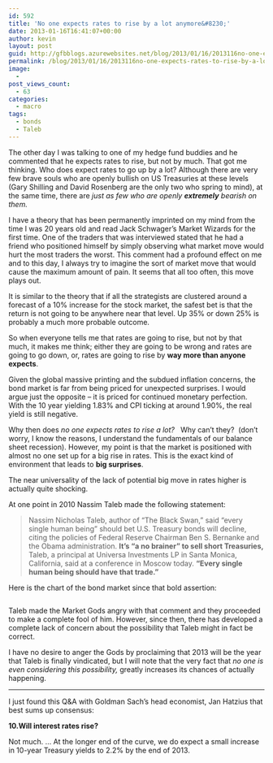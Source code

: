 ```yaml
---
id: 592
title: 'No one expects rates to rise by a lot anymore&#8230;'
date: 2013-01-16T16:41:07+00:00
author: kevin
layout: post
guid: http://gfbblogs.azurewebsites.net/blog/2013/01/16/2013116no-one-expects-rates-to-rise-by-a-lot/
permalink: /blog/2013/01/16/2013116no-one-expects-rates-to-rise-by-a-lot/
image:
  - 
post_views_count:
  - 63
categories:
  - macro
tags:
  - bonds
  - Taleb
---
```

<p class="p1">
  The other day I was talking to one of my hedge fund buddies and he commented that he expects rates to rise, but not by much. That got me thinking. Who does expect rates to go up by a lot? Although there are very few brave souls who are openly bullish on US Treasuries at these levels (Gary Shilling and David Rosenberg are the only two who spring to mind), at the same time, there are <em>just as few who are openly </em><strong><em>extremely</em></strong><em> bearish on them.</em>
</p>

<p class="p1">
  I have a theory that has been permanently imprinted on my mind from the time I was 20 years old and read Jack Schwager’s Market Wizards for the first time. One of the traders that was interviewed stated that he had a friend who positioned himself by simply observing what market move would hurt the most traders the worst. This comment had a profound effect on me and to this day, I always try to imagine the sort of market move that would cause the maximum amount of pain. It seems that all too often, this move plays out.
</p>

<p class="p1">
  It is similar to the theory that if all the strategists are clustered around a forecast of a 10% increase for the stock market, the safest bet is that the return is not going to be anywhere near that level. Up 35% or down 25% is probably a much more probable outcome.
</p>

<p class="p1">
  So when everyone tells me that rates are going to rise, but not by that much, it makes me think; either they are going to be wrong and rates are going to go down, or, rates are going to rise by <strong>way more than anyone expects</strong>.
</p>

<p class="p1">
  Given the global massive printing and the subdued inflation concerns, the bond market is far from being priced for unexpected surprises. I would argue just the opposite &#8211; it is priced for continued monetary perfection. With the 10 year yielding 1.83% and CPI ticking at around 1.90%, the real yield is still negative.
</p>

<p class="p1">
  Why then does <em>no one expects rates to rise a lot?</em>   Why can’t they?  (don’t worry, I know the reasons, I understand the fundamentals of our balance sheet recession). However, my point is that the market is positioned with almost no one set up for a big rise in rates. This is the exact kind of environment that leads to <strong>big surprises</strong>.
</p>

<p class="p1">
  The near universality of the lack of potential big move in rates higher is actually quite shocking.
</p>

<p class="p1">
  At one point in 2010 Nassim Taleb made the following statement:
</p>

> Nassim Nicholas Taleb, author of “The Black Swan,” said “every single human being” should bet U.S. Treasury bonds will decline, citing the policies of Federal Reserve Chairman Ben S. Bernanke and the Obama administration. **It’s “a no brainer” to sell short Treasuries,** Taleb, a principal at Universa Investments LP in Santa Monica, California, said at a conference in Moscow today. **“Every single human being should have that trade.”**

<p class="p1">
  Here is the chart of the bond market since that bold assertion:
</p>

<img class="aligncenter" alt="" src="http://themacrotourist.com/blogs/TLT%20Jan%2016%2013.gif" />

<p class="p1">
  Taleb made the Market Gods angry with that comment and they proceeded to make a complete fool of him. However, since then, there has developed a complete lack of concern about the possibility that Taleb might in fact be correct.
</p>

<p class="p2">
  I have no desire to anger the Gods by proclaiming that 2013 will be the year that Taleb is finally vindicated, but I will note that the very fact that <em>no one is even considering this possibility,</em> greatly increases its chances of actually happening.
</p>

* * *

I just found this Q&A with Goldman Sach&#8217;s head economist, Jan Hatzius that best sums up consensus:

<p class="p1">
  <strong>10.Will interest rates rise?</strong>
</p>

Not much. … At the longer end of the curve, we do expect a small increase in 10-year Treasury yields to 2.2% by the end of 2013.